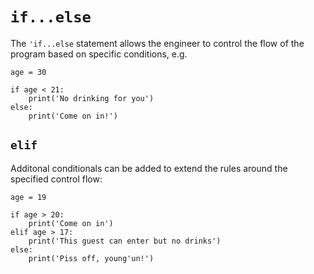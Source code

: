 # `if...else`

The `'if...else` statement allows the engineer to control the flow of the program based on specific conditions, e.g.

```
age = 30

if age < 21:
    print('No drinking for you')
else:
    print('Come on in!')
```

## `elif`

Additonal conditionals can be added to extend the rules around the specified control flow:


```
age = 19

if age > 20:
    print('Come on in')
elif age > 17:
    print('This guest can enter but no drinks')
else:
    print('Piss off, young'un!')
```


